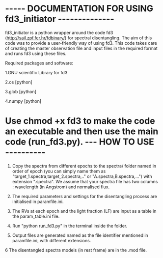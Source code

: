 ----- DOCUMENTATION FOR USING fd3_initiator --------------
====================================================================================

fd3_initiator is a python wrapper around the code fd3 (http://sail.zpf.fer.hr/fdbinary/) for spectral disentangling.
The aim of this code was to provide a user-friendly way of using fd3. This code takes care 
of creating the master observation file and input files in the required format and runs fd3 
using these files.

Required packages and software:

1.GNU scientific Library for fd3

2.os [python]

3.glob [python]

4.numpy [python] 

Use chmod +x fd3 to make the code an executable and then use the main code (run_fd3.py).
--- HOW TO USE ----------
=========================

1. Copy the spectra from different epochs to the spectra/ folder named in order of epoch 
(you can simply name them as "target_1.spectra,target_2.spectra,.." or "A.spectra,B.spectra,...") with extension 
".spectra". We assume that your spectra file has two columns : wavelength (in Angstrom) and normalised flux. 

2. The required parameters and settings for the disentangling process are initialised in paramfile.ini.

3. The RVs at each epoch and the light fraction (LF) are input as a table in the param_table.ini file.

4. Run "python run_fd3.py" in the terminal inside the folder.

5. Output files are generated named as the file identifier mentioned in paramfile.ini, with different 
extensions.

6
The disentangled spectra models (in rest frame) are in the .mod file. 
